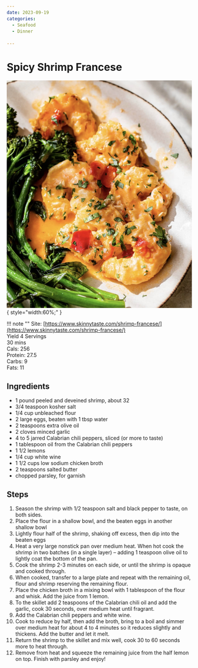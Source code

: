 ```yaml
---
date: 2023-09-19
categories:
  - Seafood
  - Dinner
  
---
```


# Spicy Shrimp Francese
![Spicy_Shrimp_Francese.jpeg](../../images/Spicy_Shrimp_Francese.jpeg){ style="width:60%;" }

!!! note ""
    Site: [https://www.skinnytaste.com/shrimp-francese/](https://www.skinnytaste.com/shrimp-francese/)  
    Yield 4 Servings  
    30 mins  
    Cals: 256  
    Protein: 27.5  
    Carbs: 9  
    Fats: 11  
    
## Ingredients
* 1 pound peeled and deveined shrimp, about 32
* 3/4 teaspoon kosher salt
* 1/4 cup unbleached flour
* 2 large eggs, beaten with 1 tbsp water
* 2 teaspoons extra olive oil
* 2 cloves minced garlic
* 4 to 5 jarred Calabrian chili peppers, sliced (or more to taste)
* 1 tablespoon oil from the Calabrian chili peppers
* 1 1/2 lemons
* 1/4 cup white wine
* 1 1/2 cups low sodium chicken broth
* 2 teaspoons salted butter
* chopped parsley, for garnish


## Steps
1. Season the shrimp with 1/2 teaspoon salt and black pepper to taste, on both sides.
2. Place the flour in a shallow bowl, and the beaten eggs in another shallow bowl
3. Lightly flour half of the shrimp, shaking off excess, then dip into the beaten eggs
4. Heat a very large nonstick pan over medium heat. When hot cook the shrimp in two batches (in a single layer) – adding 1 teaspoon olive oil to lightly coat the bottom of the pan.
5. Cook the shrimp 2-3 minutes on each side, or until the shrimp is opaque and cooked through.
6. When cooked, transfer to a large plate and repeat with the remaining oil, flour and shrimp reserving the remaining flour.
7. Place the chicken broth in a mixing bowl with 1 tablespoon of the flour and whisk. Add the juice from 1 lemon.
8. To the skillet add 2 teaspoons of the Calabrian chili oil and add the garlic, cook 30 seconds, over medium heat until fragrant.
9. Add the Calabrian chili peppers and white wine.
10. Cook to reduce by half, then add the broth, bring to a boil and simmer over medium heat for about 4 to 4 minutes so it reduces slightly and thickens. Add the butter and let it melt.
11. Return the shrimp to the skillet and mix well, cook 30 to 60 seconds more to heat through.
12. Remove from heat and squeeze the remaining juice from the half lemon on top. Finish with parsley and enjoy!


